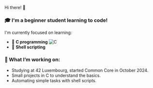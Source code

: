  Hi there! 👋

### 🎓 I'm a beginner student learning to code!
I'm currently focused on learning:
- 🔨 **C programming** ![C](https://img.shields.io/badge/Code-C-blue)
- 🐚 **Shell scripting**

### 🌱 What I’m working on:
- Studying at 42 Luxembourg, started Common Core in October 2024.
- Small projects in C to understand the basics.
- Automating simple tasks with shell scripts.
